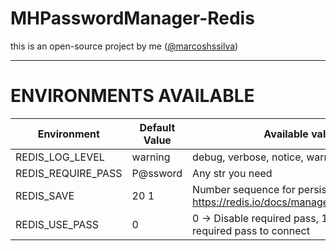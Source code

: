# MHPasswordManager-Redis
this is an open-source project by me ([@marcoshssilva](https://github.com/marcoshssilva))

---
# ENVIRONMENTS AVAILABLE

| Environment        | Default Value | Available values                                                                     |
|--------------------|---------------|--------------------------------------------------------------------------------------|
| REDIS_LOG_LEVEL    | warning       | debug, verbose, notice, warning                                                      |
| REDIS_REQUIRE_PASS | P@ssword      | Any str you need                                                                     |
| REDIS_SAVE         | 20 1          | Number sequence for persistence, visit https://redis.io/docs/management/persistence/ |
| REDIS_USE_PASS     | 0             | 0 -> Disable required pass, 1 -> Enable required pass to connect                     |